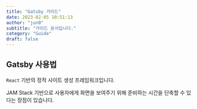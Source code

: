 ```yaml
---
title: "Gatsby 가이드"
date: 2023-02-05 10:51:13
author: "jun0"
subtitle: "가이드 문서입니다."
category: "Guide"
draft: false
---
```


## Gatsby 사용법

`React` 기반의 정적 사이트 생성 프레임워크입니다.

JAM Stack 기반으로 사용자에게 화면을 보여주기 위해 준비하는 시간을 단축할 수 있다는 장점이 있습니다.
